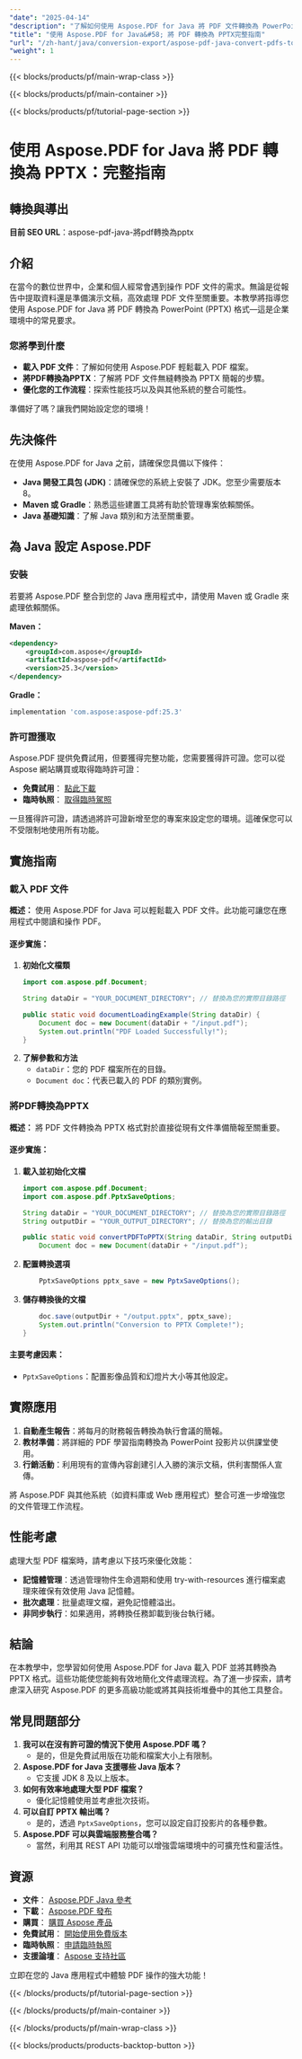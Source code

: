 ```yaml
---
"date": "2025-04-14"
"description": "了解如何使用 Aspose.PDF for Java 將 PDF 文件轉換為 PowerPoint 簡報，並提供逐步說明和效能提示。"
"title": "使用 Aspose.PDF for Java&#58; 將 PDF 轉換為 PPTX完整指南"
"url": "/zh-hant/java/conversion-export/aspose-pdf-java-convert-pdfs-to-pptx/"
"weight": 1
---
```


{{< blocks/products/pf/main-wrap-class >}}

{{< blocks/products/pf/main-container >}}

{{< blocks/products/pf/tutorial-page-section >}}
# 使用 Aspose.PDF for Java 將 PDF 轉換為 PPTX：完整指南
## 轉換與導出
**目前 SEO URL**：aspose-pdf-java-將pdf轉換為pptx

## 介紹
在當今的數位世界中，企業和個人經常會遇到操作 PDF 文件的需求。無論是從報告中提取資料還是準備演示文稿，高效處理 PDF 文件至關重要。本教學將指導您使用 Aspose.PDF for Java 將 PDF 轉換為 PowerPoint (PPTX) 格式—這是企業環境中的常見要求。

### 您將學到什麼
- **載入 PDF 文件**：了解如何使用 Aspose.PDF 輕鬆載入 PDF 檔案。
- **將PDF轉換為PPTX**：了解將 PDF 文件無縫轉換為 PPTX 簡報的步驟。
- **優化您的工作流程**：探索性能技巧以及與其他系統的整合可能性。

準備好了嗎？讓我們開始設定您的環境！

## 先決條件
在使用 Aspose.PDF for Java 之前，請確保您具備以下條件：
- **Java 開發工具包 (JDK)**：請確保您的系統上安裝了 JDK。您至少需要版本 8。
- **Maven 或 Gradle**：熟悉這些建置工具將有助於管理專案依賴關係。
- **Java 基礎知識**：了解 Java 類別和方法至關重要。

## 為 Java 設定 Aspose.PDF
### 安裝
若要將 Aspose.PDF 整合到您的 Java 應用程式中，請使用 Maven 或 Gradle 來處理依賴關係。

**Maven：**
```xml
<dependency>
    <groupId>com.aspose</groupId>
    <artifactId>aspose-pdf</artifactId>
    <version>25.3</version>
</dependency>
```

**Gradle：**
```gradle
implementation 'com.aspose:aspose-pdf:25.3'
```
### 許可證獲取
Aspose.PDF 提供免費試用，但要獲得完整功能，您需要獲得許可證。您可以從 Aspose 網站購買或取得臨時許可證：
- **免費試用**： [點此下載](https://releases.aspose.com/pdf/java/)
- **臨時執照**： [取得臨時駕照](https://purchase.aspose.com/temporary-license/)

一旦獲得許可證，請透過將許可證新增至您的專案來設定您的環境。這確保您可以不受限制地使用所有功能。

## 實施指南
### 載入 PDF 文件
**概述：**
使用 Aspose.PDF for Java 可以輕鬆載入 PDF 文件。此功能可讓您在應用程式中閱讀和操作 PDF。

#### 逐步實施：
1. **初始化文檔類**
   ```java
   import com.aspose.pdf.Document;

   String dataDir = "YOUR_DOCUMENT_DIRECTORY"; // 替換為您的實際目錄路徑

   public static void documentLoadingExample(String dataDir) {
       Document doc = new Document(dataDir + "/input.pdf");
       System.out.println("PDF Loaded Successfully!");
   }
   ```
2. **了解參數和方法**
   - `dataDir`：您的 PDF 檔案所在的目錄。
   - `Document doc`：代表已載入的 PDF 的類別實例。

### 將PDF轉換為PPTX
**概述：**
將 PDF 文件轉換為 PPTX 格式對於直接從現有文件準備簡報至關重要。

#### 逐步實施：
1. **載入並初始化文檔**
   ```java
   import com.aspose.pdf.Document;
   import com.aspose.pdf.PptxSaveOptions;

   String dataDir = "YOUR_DOCUMENT_DIRECTORY"; // 替換為您的實際目錄路徑
   String outputDir = "YOUR_OUTPUT_DIRECTORY"; // 替換為您的輸出目錄

   public static void convertPDFToPPTX(String dataDir, String outputDir) {
       Document doc = new Document(dataDir + "/input.pdf");
   ```
2. **配置轉換選項**
   ```java
       PptxSaveOptions pptx_save = new PptxSaveOptions();
   ```
3. **儲存轉換後的文檔**
   ```java
       doc.save(outputDir + "/output.pptx", pptx_save);
       System.out.println("Conversion to PPTX Complete!");
   }
   ```
#### 主要考慮因素：
- `PptxSaveOptions`：配置影像品質和幻燈片大小等其他設定。

## 實際應用
1. **自動產生報告**：將每月的財務報告轉換為執行會議的簡報。
2. **教材準備**：將詳細的 PDF 學習指南轉換為 PowerPoint 投影片以供課堂使用。
3. **行銷活動**：利用現有的宣傳內容創建引人入勝的演示文稿，供利害關係人宣傳。

將 Aspose.PDF 與其他系統（如資料庫或 Web 應用程式）整合可進一步增強您的文件管理工作流程。

## 性能考慮
處理大型 PDF 檔案時，請考慮以下技巧來優化效能：
- **記憶體管理**：透過管理物件生命週期和使用 try-with-resources 進行檔案處理來確保有效使用 Java 記憶體。
- **批次處理**：批量處理文檔，避免記憶體溢出。
- **非同步執行**：如果適用，將轉換任務卸載到後台執行緒。

## 結論
在本教學中，您學習如何使用 Aspose.PDF for Java 載入 PDF 並將其轉換為 PPTX 格式。這些功能使您能夠有效地簡化文件處理流程。為了進一步探索，請考慮深入研究 Aspose.PDF 的更多高級功能或將其與技術堆疊中的其他工具整合。

## 常見問題部分
1. **我可以在沒有許可證的情況下使用 Aspose.PDF 嗎？**
   - 是的，但是免費試用版在功能和檔案大小上有限制。
2. **Aspose.PDF for Java 支援哪些 Java 版本？**
   - 它支援 JDK 8 及以上版本。
3. **如何有效率地處理大型 PDF 檔案？**
   - 優化記憶體使用並考慮批次技術。
4. **可以自訂 PPTX 輸出嗎？**
   - 是的，透過 `PptxSaveOptions`，您可以設定自訂投影片的各種參數。
5. **Aspose.PDF 可以與雲端服務整合嗎？**
   - 當然，利用其 REST API 功能可以增強雲端環境中的可擴充性和靈活性。

## 資源
- **文件**： [Aspose.PDF Java 參考](https://reference.aspose.com/pdf/java/)
- **下載**： [Aspose.PDF 發布](https://releases.aspose.com/pdf/java/)
- **購買**： [購買 Aspose 產品](https://purchase.aspose.com/buy)
- **免費試用**： [開始使用免費版本](https://releases.aspose.com/pdf/java/)
- **臨時執照**： [申請臨時執照](https://purchase.aspose.com/temporary-license/)
- **支援論壇**： [Aspose 支持社區](https://forum.aspose.com/c/pdf/10)

立即在您的 Java 應用程式中體驗 PDF 操作的強大功能！

{{< /blocks/products/pf/tutorial-page-section >}}

{{< /blocks/products/pf/main-container >}}

{{< /blocks/products/pf/main-wrap-class >}}

{{< blocks/products/products-backtop-button >}}